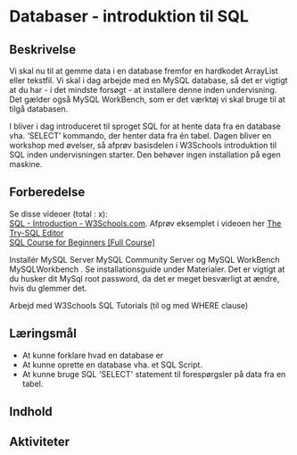 # Databaser - introduktion til SQL

## Beskrivelse
Vi skal nu til at gemme data i en database fremfor en hardkodet ArrayList eller tekstfil.
Vi skal i dag arbejde med en MySQL database, så det er vigtigt at du har - i det mindste forsøgt - at installere denne inden undervisning.  Det gælder også MySQL WorkBench, som er det værktøj vi skal bruge til at tilgå databasen. 

I bliver i dag introduceret til sproget SQL for at hente data fra en database vha. ‘SELECT’ kommando, der henter data fra én tabel.
Dagen bliver en workshop med øvelser, så afprøv basisdelen i W3Schools introduktion til SQL inden undervisningen starter. Den behøver ingen installation på egen maskine.

## Forberedelse
Se disse videoer (total : x):  
[SQL - Introduction - W3Schools.com](https://www.youtube.com/watch?v=zpnHsWOy0RY). Afprøv eksemplet i videoen her [The Try-SQL Editor](https://www.w3schools.com/sql/trysql.asp?filename=trysql_select_all)  
[SQL Course for Beginners [Full Course]](https://www.youtube.com/watch?v=7S_tz1z_5bA)


Installér MySQL Server MySQL Community Server og MySQL WorkBench  MySQLWorkbench . Se installationsguide under Materialer. Det er vigtigt at du husker dit MySql root password, da det er meget besværligt at ændre, hvis du glemmer det. 

Arbejd med W3Schools SQL Tutorials (til og med WHERE clause)

## Læringsmål
- At kunne forklare hvad en database er
- At kunne oprette en database vha. et SQL Script.
- At kunne bruge SQL 'SELECT' statement til forespørgsler på data fra en tabel.

## Indhold

## Aktiviteter
